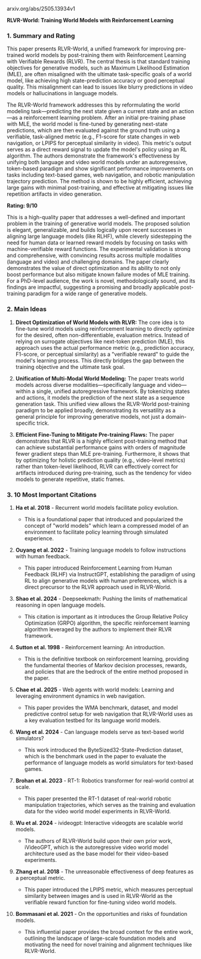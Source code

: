 arxiv.org/abs/2505.13934v1

**RLVR-World: Training World Models with Reinforcement Learning**

### 1. Summary and Rating

This paper presents RLVR-World, a unified framework for improving pre-trained world models by post-training them with Reinforcement Learning with Verifiable Rewards (RLVR). The central thesis is that standard training objectives for generative models, such as Maximum Likelihood Estimation (MLE), are often misaligned with the ultimate task-specific goals of a world model, like achieving high state-prediction accuracy or good perceptual quality. This misalignment can lead to issues like blurry predictions in video models or hallucinations in language models.

The RLVR-World framework addresses this by reformulating the world modeling task—predicting the next state given a current state and an action—as a reinforcement learning problem. After an initial pre-training phase with MLE, the world model is fine-tuned by generating next-state predictions, which are then evaluated against the ground truth using a verifiable, task-aligned metric (e.g., F1-score for state changes in web navigation, or LPIPS for perceptual similarity in video). This metric's output serves as a direct reward signal to update the model's policy using an RL algorithm. The authors demonstrate the framework's effectiveness by unifying both language and video world models under an autoregressive, token-based paradigm and show significant performance improvements on tasks including text-based games, web navigation, and robotic manipulation trajectory prediction. The method is shown to be highly efficient, achieving large gains with minimal post-training, and effective at mitigating issues like repetition artifacts in video generation.

**Rating: 9/10**

This is a high-quality paper that addresses a well-defined and important problem in the training of generative world models. The proposed solution is elegant, generalizable, and builds logically upon recent successes in aligning large language models (like RLHF), while cleverly sidestepping the need for human data or learned reward models by focusing on tasks with machine-verifiable reward functions. The experimental validation is strong and comprehensive, with convincing results across multiple modalities (language and video) and challenging domains. The paper clearly demonstrates the value of direct optimization and its ability to not only boost performance but also mitigate known failure modes of MLE training. For a PhD-level audience, the work is novel, methodologically sound, and its findings are impactful, suggesting a promising and broadly applicable post-training paradigm for a wide range of generative models.

### 2. Main Ideas

1.  **Direct Optimization of World Models with RLVR:** The core idea is to fine-tune world models using reinforcement learning to directly optimize for the desired, often non-differentiable, evaluation metrics. Instead of relying on surrogate objectives like next-token prediction (MLE), this approach uses the actual performance metric (e.g., prediction accuracy, F1-score, or perceptual similarity) as a "verifiable reward" to guide the model's learning process. This directly bridges the gap between the training objective and the ultimate task goal.

2.  **Unification of Multi-Modal World Modeling:** The paper treats world models across diverse modalities—specifically language and video—within a single, unified autoregressive framework. By tokenizing states and actions, it models the prediction of the next state as a sequence generation task. This unified view allows the RLVR-World post-training paradigm to be applied broadly, demonstrating its versatility as a general principle for improving generative models, not just a domain-specific trick.

3.  **Efficient Fine-Tuning to Mitigate Pre-training Flaws:** The paper demonstrates that RLVR is a highly efficient post-training method that can achieve substantial performance gains with orders of magnitude fewer gradient steps than MLE pre-training. Furthermore, it shows that by optimizing for holistic prediction quality (e.g., video-level metrics) rather than token-level likelihood, RLVR can effectively correct for artifacts introduced during pre-training, such as the tendency for video models to generate repetitive, static frames.

### 3. 10 Most Important Citations

1.  **Ha et al. 2018** - Recurrent world models facilitate policy evolution.
    *   This is a foundational paper that introduced and popularized the concept of "world models" which learn a compressed model of an environment to facilitate policy learning through simulated experience.

2.  **Ouyang et al. 2022** - Training language models to follow instructions with human feedback.
    *   This paper introduced Reinforcement Learning from Human Feedback (RLHF) via InstructGPT, establishing the paradigm of using RL to align generative models with human preferences, which is a direct precursor to the RLVR approach used in RLVR-World.

3.  **Shao et al. 2024** - Deepseekmath: Pushing the limits of mathematical reasoning in open language models.
    *   This citation is important as it introduces the Group Relative Policy Optimization (GRPO) algorithm, the specific reinforcement learning algorithm leveraged by the authors to implement their RLVR framework.

4.  **Sutton et al. 1998** - Reinforcement learning: An introduction.
    *   This is the definitive textbook on reinforcement learning, providing the fundamental theories of Markov decision processes, rewards, and policies that are the bedrock of the entire method proposed in the paper.

5.  **Chae et al. 2025** - Web agents with world models: Learning and leveraging environment dynamics in web navigation.
    *   This paper provides the WMA benchmark, dataset, and model predictive control setup for web navigation that RLVR-World uses as a key evaluation testbed for its language world models.

6.  **Wang et al. 2024** - Can language models serve as text-based world simulators?
    *   This work introduced the ByteSized32-State-Prediction dataset, which is the benchmark used in the paper to evaluate the performance of language models as world simulators for text-based games.

7.  **Brohan et al. 2023** - RT-1: Robotics transformer for real-world control at scale.
    *   This paper presented the RT-1 dataset of real-world robotic manipulation trajectories, which serves as the training and evaluation data for the video world model experiments in RLVR-World.

8.  **Wu et al. 2024** - ivideogpt: Interactive videogpts are scalable world models.
    *   The authors of RLVR-World build upon their own prior work, iVideoGPT, which is the autoregressive video world model architecture used as the base model for their video-based experiments.

9.  **Zhang et al. 2018** - The unreasonable effectiveness of deep features as a perceptual metric.
    *   This paper introduced the LPIPS metric, which measures perceptual similarity between images and is used in RLVR-World as the verifiable reward function for fine-tuning video world models.

10. **Bommasani et al. 2021** - On the opportunities and risks of foundation models.
    *   This influential paper provides the broad context for the entire work, outlining the landscape of large-scale foundation models and motivating the need for novel training and alignment techniques like RLVR-World.
